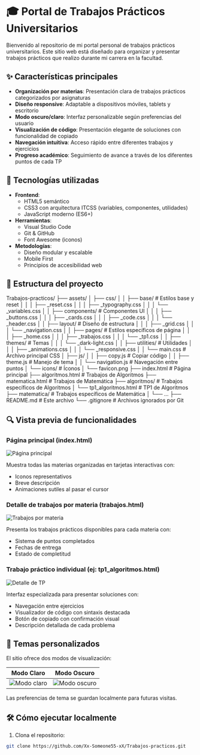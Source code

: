 # 🎓 Portal de Trabajos Prácticos Universitarios

Bienvenido al repositorio de mi portal personal de trabajos prácticos universitarios. Este sitio web está diseñado para organizar y presentar trabajos prácticos que realizo durante mi carrera en la facultad.

## ✨ Características principales

- **Organización por materias**: Presentación clara de trabajos prácticos categorizados por asignaturas
- **Diseño responsive**: Adaptable a dispositivos móviles, tablets y escritorio
- **Modo oscuro/claro**: Interfaz personalizable según preferencias del usuario
- **Visualización de código**: Presentación elegante de soluciones con funcionalidad de copiado
- **Navegación intuitiva**: Acceso rápido entre diferentes trabajos y ejercicios
- **Progreso académico**: Seguimiento de avance a través de los diferentes puntos de cada TP

## 🚀 Tecnologías utilizadas

- **Frontend**:
  - HTML5 semántico
  - CSS3 con arquitectura ITCSS (variables, componentes, utilidades)
  - JavaScript moderno (ES6+)
- **Herramientas**:
  - Visual Studio Code
  - Git & GitHub
  - Font Awesome (iconos)
- **Metodologías**:
  - Diseño modular y escalable
  - Mobile First
  - Principios de accesibilidad web

## 📂 Estructura del proyecto

Trabajos-practicos/
├── assets/
│ ├── css/
│ │ ├── base/ # Estilos base y reset
│ │ │ ├── \_reset.css
│ │ │ ├── \_typography.css
│ │ │ └── \_variables.css
│ │ ├── components/ # Componentes UI
│ │ │ ├── \_buttons.css
│ │ │ ├── \_cards.css
│ │ │ ├── \_code.css
│ │ │ └── \_header.css
│ │ ├── layout/ # Diseño de estructura
│ │ │ ├── \_grid.css
│ │ │ └── \_navigation.css
│ │ ├── pages/ # Estilos específicos de página
│ │ │ ├── \_home.css
│ │ │ ├── \_trabajos.css
│ │ │ └── \_tp1.css
│ │ ├── themes/ # Temas
│ │ │ └── \_dark-light.css
│ │ ├── utilities/ # Utilidades
│ │ │ ├── \_animations.css
│ │ │ └── \_responsive.css
│ │ └── main.css # Archivo principal CSS
│ ├── js/
│ │ ├── copy.js # Copiar código
│ │ ├── theme.js # Manejo de tema
│ │ └── navigation.js # Navegación entre puntos
│ └── icons/ # Íconos
│ └── favicon.png
├── index.html # Página principal
├── algoritmos.html # Trabajos de Algoritmos
├── matematica.html # Trabajos de Matemática
├── algoritmos/ # Trabajos específicos de Algoritmos
│ └── tp1_algoritmos.html # TP1 de Algoritmos
├── matematica/ # Trabajos específicos de Matemática
│ └── ...
├── README.md # Este archivo
└── .gitignore # Archivos ignorados por Git

## 🔍 Vista previa de funcionalidades

### Página principal (index.html)

![Página principal](assets/images/home-preview.jpg) <!-- Agrega screenshot si tienes -->

Muestra todas las materias organizadas en tarjetas interactivas con:

- Iconos representativos
- Breve descripción
- Animaciones sutiles al pasar el cursor

### Detalle de trabajos por materia (trabajos.html)

![Trabajos por materia](assets/images/trabajos-preview.jpg) <!-- Agrega screenshot si tienes -->

Presenta los trabajos prácticos disponibles para cada materia con:

- Sistema de puntos completados
- Fechas de entrega
- Estado de completitud

### Trabajo práctico individual (ej: tp1_algoritmos.html)

![Detalle de TP](assets/images/tp-preview.jpg) <!-- Agrega screenshot si tienes -->

Interfaz especializada para presentar soluciones con:

- Navegación entre ejercicios
- Visualizador de código con sintaxis destacada
- Botón de copiado con confirmación visual
- Descripción detallada de cada problema

## 🌈 Temas personalizados

El sitio ofrece dos modos de visualización:

| Modo Claro                                  | Modo Oscuro                                 |
| ------------------------------------------- | ------------------------------------------- |
| ![Modo claro](assets/images/light-mode.jpg) | ![Modo oscuro](assets/images/dark-mode.jpg) |

Las preferencias de tema se guardan localmente para futuras visitas.

## 🛠️ Cómo ejecutar localmente

1. Clona el repositorio:

```bash
git clone https://github.com/Xx-Someone55-xX/Trabajos-practicos.git
```
